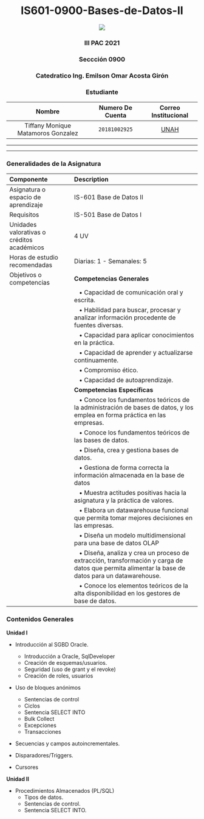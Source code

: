 <div align="center">
  <h1 >IS601-0900-Bases-de-Datos-II</h1>
    <img src="https://blog.krowdy.com/hs-fs/hubfs/Campa%C3%B1a%201%20-%20Noviembre%202019/Blogpost/Im%C3%A1genes/base-de-datos-para-proceso-de-seleccion.jpg?width=842&name=base-de-datos-para-proceso-de-seleccion.jpg"> </img> 
    
<!-- Encabezado -->
### III PAC 2021  
### Seccción 0900
### Catedratico **Ing. Emilson Omar Acosta Girón**

### Estudiante 
| Nombre | Numero De Cuenta | Correo Institucional |
|:-------------:| :-----:|:-----:|
| Tiffany Monique Matamoros Gonzalez | `20181002925` | [UNAH](mailto:tiffany.matamoros@unah.hn) |

</div>

_______
_______

### Generalidades de la Asignatura

| Componente    | Description                |
| :-------- | :-------------------------|
| Asignatura o espacio de aprendizaje  | IS-601 Base de Datos II |
|Requisitos| IS-501 Base de Datos I
|Unidades valorativas o créditos académicos| 4 UV
|Horas de estudio recomendadas| Diarias: 1 - Semanales: 5
|Objetivos o competencias| **Competencias Generales**
|                          |   &nbsp;&nbsp;&nbsp;• Capacidad de comunicación oral y escrita.
|                          |   &nbsp;&nbsp;&nbsp;• Habilidad para buscar, procesar y analizar información procedente de fuentes diversas.
|                           |  &nbsp;&nbsp;&nbsp;• Capacidad para aplicar conocimientos en la práctica.
|                          |   &nbsp;&nbsp;&nbsp;• Capacidad de aprender y actualizarse continuamente.
|                         |    &nbsp;&nbsp;&nbsp;• Compromiso ético.
|                         |   &nbsp;&nbsp;&nbsp;• Capacidad de autoaprendizaje.
||**Competencias Específicas**
||&nbsp;&nbsp;&nbsp;• Conoce los fundamentos teóricos de la administración de bases de datos, y los emplea en forma práctica en las empresas.
||&nbsp;&nbsp;&nbsp;• Conoce los fundamentos teóricos de las bases de datos.
||&nbsp;&nbsp;&nbsp;• Diseña, crea y gestiona bases de datos.
||&nbsp;&nbsp;&nbsp;• Gestiona de forma correcta la información almacenada en la base de datos
||&nbsp;&nbsp;&nbsp;• Muestra actitudes positivas hacia la asignatura y la práctica de valores.
||&nbsp;&nbsp;&nbsp;• Elabora un datawarehouse funcional que permita tomar mejores decisiones en las empresas.
||&nbsp;&nbsp;&nbsp;• Diseña un modelo multidimensional para una base de datos OLAP
||&nbsp;&nbsp;&nbsp;• Diseña, analiza y crea un proceso de extracción, transformación y carga de datos que permita alimentar la base de datos para un datawarehouse.
||&nbsp;&nbsp;&nbsp;• Conoce los elementos teóricos de la alta disponibilidad en los gestores de base de datos.

### Contenidos Generales


 **Unidad I**  
 - Introducción al SGBD Oracle.
    - Introducción a Oracle, SqlDeveloper
    - Creación de esquemas/usuarios.
    - Seguridad (uso de grant y el revoke)
    - Creación de roles, usuarios
  
- Uso de bloques anónimos
    - Sentencias de control
    - Ciclos
    - Sentencia SELECT INTO
    - Bulk Collect
    - Excepciones
    - Transacciones
- Secuencias y campos autoincrementales.
- Disparadores/Triggers.
- Cursores

**Unidad II**
- Procedimientos Almacenados (PL/SQL)
  - Tipos de datos.
  - Sentencias de control.
  - Sentencia SELECT INTO.

